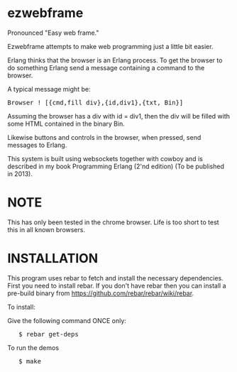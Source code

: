 ezwebframe
==========

Pronounced "Easy web frame."

Ezwebframe attempts to make web programming just a little bit easier.

Erlang thinks that the browser is an Erlang process. To get the browser
to do something Erlang send a message containing a command to the browser.

A typical message might be:

<pre>
Browser ! [{cmd,fill_div},{id,div1},{txt, Bin}]
</pre>

Assuming the browser has a div with id = div1, then the div will be filled with
some HTML contained in the binary Bin.

Likewise buttons and controls in the browser, when pressed, send messages to Erlang.

This system is built using websockets together with cowboy and is
described in my book Programming Erlang (2'nd edition) (To be
published in 2013).

NOTE
====

This has only been tested in the chrome browser. Life is too short to
test this in all known browsers.

INSTALLATION
============

This program uses rebar to fetch and install the necessary dependencies.
First you need to install rebar. If you don't have rebar then you can install
a pre-build binary from https://github.com/rebar/rebar/wiki/rebar.

To install:

Give the following command ONCE only:

<pre>
   $ rebar get-deps
</pre>

To run the demos

<pre>
   $ make
</pre>


   